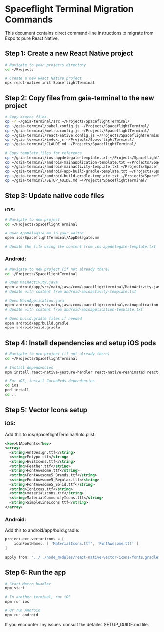 # Spaceflight Terminal Migration Commands

This document contains direct command-line instructions to migrate from Expo to pure React Native.

## Step 1: Create a new React Native project

```bash
# Navigate to your projects directory
cd ~/Projects

# Create a new React Native project
npx react-native init SpaceflightTerminal
```

## Step 2: Copy files from gaia-terminal to the new project

```bash
# Copy source files
cp -r ~/gaia-terminal/src ~/Projects/SpaceflightTerminal/
cp ~/gaia-terminal/babel.config.js ~/Projects/SpaceflightTerminal/
cp ~/gaia-terminal/metro.config.js ~/Projects/SpaceflightTerminal/
cp ~/gaia-terminal/react-native.config.js ~/Projects/SpaceflightTerminal/
cp ~/gaia-terminal/index.js ~/Projects/SpaceflightTerminal/
cp ~/gaia-terminal/CLAUDE.md ~/Projects/SpaceflightTerminal/

# Copy template files for reference
cp ~/gaia-terminal/ios-appdelegate-template.txt ~/Projects/SpaceflightTerminal/
cp ~/gaia-terminal/android-mainapplication-template.txt ~/Projects/SpaceflightTerminal/
cp ~/gaia-terminal/android-mainactivity-template.txt ~/Projects/SpaceflightTerminal/
cp ~/gaia-terminal/android-app-build-gradle-template.txt ~/Projects/SpaceflightTerminal/
cp ~/gaia-terminal/android-build-gradle-template.txt ~/Projects/SpaceflightTerminal/
cp ~/gaia-terminal/SETUP_GUIDE.md ~/Projects/SpaceflightTerminal/
```

## Step 3: Update native code files

### iOS:
```bash
# Navigate to new project
cd ~/Projects/SpaceflightTerminal

# Open AppDelegate.mm in your editor
open ios/SpaceflightTerminal/AppDelegate.mm

# Update the file using the content from ios-appdelegate-template.txt
```

### Android:
```bash
# Navigate to new project (if not already there)
cd ~/Projects/SpaceflightTerminal

# Open MainActivity.java
open android/app/src/main/java/com/spaceflightterminal/MainActivity.java
# Update with content from android-mainactivity-template.txt

# Open MainApplication.java
open android/app/src/main/java/com/spaceflightterminal/MainApplication.java
# Update with content from android-mainapplication-template.txt

# Open build.gradle files if needed
open android/app/build.gradle
open android/build.gradle
```

## Step 4: Install dependencies and setup iOS pods

```bash
# Navigate to new project (if not already there)
cd ~/Projects/SpaceflightTerminal

# Install dependencies
npm install react-native-gesture-handler react-native-reanimated react-native-safe-area-context react-native-screens react-native-svg react-native-tab-view react-native-vector-icons styled-components zustand @react-native-async-storage/async-storage nanoid

# For iOS, install CocoaPods dependencies
cd ios
pod install
cd ..
```

## Step 5: Vector Icons setup

### iOS:
Add this to ios/SpaceflightTerminal/Info.plist:
```xml
<key>UIAppFonts</key>
<array>
  <string>AntDesign.ttf</string>
  <string>Entypo.ttf</string>
  <string>EvilIcons.ttf</string>
  <string>Feather.ttf</string>
  <string>FontAwesome.ttf</string>
  <string>FontAwesome5_Brands.ttf</string>
  <string>FontAwesome5_Regular.ttf</string>
  <string>FontAwesome5_Solid.ttf</string>
  <string>Ionicons.ttf</string>
  <string>MaterialIcons.ttf</string>
  <string>MaterialCommunityIcons.ttf</string>
  <string>SimpleLineIcons.ttf</string>
</array>
```

### Android:
Add this to android/app/build.gradle:
```groovy
project.ext.vectoricons = [
    iconFontNames: [ 'MaterialIcons.ttf', 'FontAwesome.ttf' ]
]

apply from: "../../node_modules/react-native-vector-icons/fonts.gradle"
```

## Step 6: Run the app

```bash
# Start Metro bundler
npm start

# In another terminal, run iOS
npm run ios

# Or run Android
npm run android
```

If you encounter any issues, consult the detailed SETUP_GUIDE.md file.